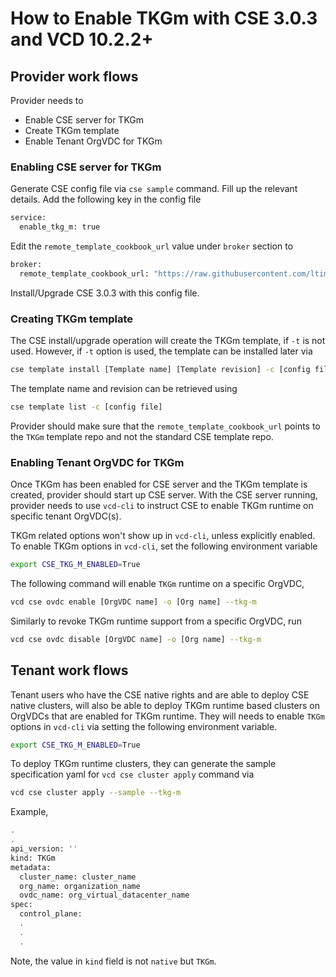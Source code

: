 # How to Enable TKGm with CSE 3.0.3 and VCD 10.2.2+

## Provider work flows
Provider needs to
* Enable CSE server for TKGm
* Create TKGm template
* Enable Tenant OrgVDC for TKGm

### Enabling CSE server for TKGm
Generate CSE config file via `cse sample` command. Fill up the relevant details.
Add the following key in the config file
```sh
service:
  enable_tkg_m: true
```
Edit the `remote_template_cookbook_url` value under `broker` section to 
```sh
broker:
  remote_template_cookbook_url: "https://raw.githubusercontent.com/ltimothy7/container-service-extension-templates/tkgm/template.yaml"
```
Install/Upgrade CSE 3.0.3 with this config file.

### Creating TKGm template
The CSE install/upgrade operation will create the TKGm template, if `-t` is not used.
However, if `-t` option is used, the template can be installed later via 
```sh
cse template install [Template name] [Template revision] -c [config file]
```
The template name and revision can be retrieved using
```sh
cse template list -c [config file]
```
Provider should make sure that the `remote_template_cookbook_url` points to the
`TKGm` template repo and not the standard CSE template repo.

### Enabling Tenant OrgVDC for TKGm
Once TKGm has been enabled for CSE server and the TKGm template is created, provider
should start up CSE server. With the CSE server running, provider needs to use 
`vcd-cli` to instruct CSE to enable TKGm runtime on specific tenant OrgVDC(s).

TKGm related options won't show up in `vcd-cli`, unless explicitly enabled.
To enable TKGm options in `vcd-cli`, set the following environment variable
```sh
export CSE_TKG_M_ENABLED=True
```

The following command will enable `TKGm` runtime on a specific OrgVDC,
```sh
vcd cse ovdc enable [OrgVDC name] -o [Org name] --tkg-m
```
Similarly to revoke TKGm runtime support from a specific OrgVDC, run
```sh
vcd cse ovdc disable [OrgVDC name] -o [Org name] --tkg-m
```

## Tenant work flows

Tenant users who have the CSE native rights and are able to deploy CSE native clusters,
will also be able to deploy TKGm runtime based clusters on OrgVDCs that are enabled
for TKGm runtime. They will needs to enable `TKGm` options in `vcd-cli` via setting the
following environment variable.
```sh
export CSE_TKG_M_ENABLED=True
```
To deploy TKGm runtime clusters, they can generate the sample specification yaml
for `vcd cse cluster apply` command via
```sh
vcd cse cluster apply --sample --tkg-m
```
Example,
```sh
.
.
api_version: ''
kind: TKGm
metadata:
  cluster_name: cluster_name
  org_name: organization_name
  ovdc_name: org_virtual_datacenter_name
spec:
  control_plane:
  .
  .
  .
```
Note, the value in `kind` field is not `native` but `TKGm`.
